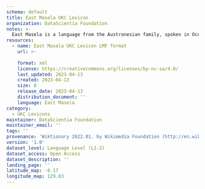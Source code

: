 ```yaml
---
schema: default
title: East Masela UKC Lexicon
organization: DataScientia Foundation
notes: >-
  East Masela is a language from the Austronesian family, spoken in Oceania. The UKC Lexicon of East Masela is represented as a lexico-semantic network. It consists of words, word senses, synsets, as well as sense-level and synset-level relationships.
resources:
  - name: East Masela UKC Lexicon LMF format
    url: >-
      
    format: xml
    license: https://creativecommons.org/licenses/by-nc-sa/4.0/
    last_updated: 2023-04-13
    created: 2023-04-13
    size: 0
    release_date: 2023-04-13
    distribution_document: ''
    language: East Masela
category:
  - UKC Lexicons
maintainer: DataScientia Foundation
maintainer_email: ''
tags: ''
provenance: 'Wiktionary 2022.01. by Wikimedia Foundation (http://en.wiktionary.org); Princeton WordNet 2.1 by Princeton University (https://wordnet.princeton.edu)'
version: '1.0'
dataset_level: Language Level (L1-2)
dataset_access: Open Access
dataset_description: ''
landing_page: ''
latitude_map: -8.17
longitude_map: 129.83
---
```

